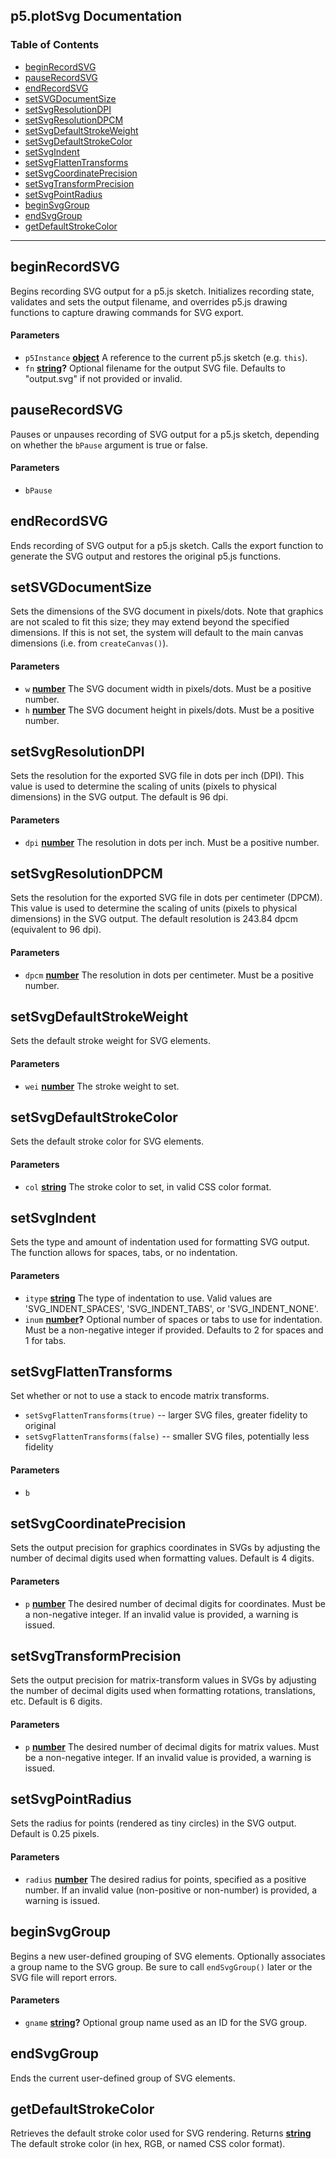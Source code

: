 <!-- Originally generated by documentation.js; later edited by hand. -->

## p5.plotSvg Documentation

### Table of Contents

*   [beginRecordSVG](#beginrecordsvg)
*   [pauseRecordSVG](#pauserecordsvg)
*   [endRecordSVG](#endrecordsvg)
*   [setSVGDocumentSize](#setsvgdocumentsize)
*   [setSvgResolutionDPI](#setsvgresolutiondpi)
*   [setSvgResolutionDPCM](#setsvgresolutiondpcm)
*   [setSvgDefaultStrokeWeight](#setsvgdefaultstrokeweight)
*   [setSvgDefaultStrokeColor](#setsvgdefaultstrokecolor)
*   [setSvgIndent](#setsvgindent)
*   [setSvgFlattenTransforms](#setsvgflattentransforms)
*   [setSvgCoordinatePrecision](#setsvgcoordinateprecision)
*   [setSvgTransformPrecision](#setsvgtransformprecision)
*   [setSvgPointRadius](#setsvgpointradius)
*   [beginSvgGroup](#beginsvggroup)
*   [endSvgGroup](#endsvggroup)
*   [getDefaultStrokeColor](#getdefaultstrokecolor)

---


## beginRecordSVG
Begins recording SVG output for a p5.js sketch.
Initializes recording state, validates and sets the output filename,
and overrides p5.js drawing functions to capture drawing commands for SVG export.

#### Parameters
*   `p5Instance` **[object][26]** A reference to the current p5.js sketch (e.g. `this`).
*   `fn` **[string][27]?** Optional filename for the output SVG file.
    Defaults to "output.svg" if not provided or invalid.



## pauseRecordSVG
Pauses or unpauses recording of SVG output for a p5.js sketch,
depending on whether the `bPause` argument is true or false.

#### Parameters
*   `bPause`



## endRecordSVG
Ends recording of SVG output for a p5.js sketch.
Calls the export function to generate the SVG output
and restores the original p5.js functions.



## setSVGDocumentSize
Sets the dimensions of the SVG document in pixels/dots. 
Note that graphics are not scaled to fit this size; they may extend beyond the specified dimensions. 
If this is not set, the system will default to the main canvas dimensions (i.e. from `createCanvas()`).

#### Parameters
*   `w` **[number][28]** The SVG document width in pixels/dots. Must be a positive number.
*   `h` **[number][28]** The SVG document height in pixels/dots. Must be a positive number.



## setSvgResolutionDPI
Sets the resolution for the exported SVG file in dots per inch (DPI).
This value is used to determine the scaling of units (pixels to physical dimensions) in the SVG output. The default is 96 dpi. 

#### Parameters
*   `dpi` **[number][28]** The resolution in dots per inch. Must be a positive number.



## setSvgResolutionDPCM
Sets the resolution for the exported SVG file in dots per centimeter (DPCM).
This value is used to determine the scaling of units (pixels to physical dimensions) in the SVG output. The default resolution is 243.84 dpcm (equivalent to 96 dpi). 

#### Parameters
*   `dpcm` **[number][28]** The resolution in dots per centimeter. Must be a positive number.



## setSvgDefaultStrokeWeight
Sets the default stroke weight for SVG elements.

#### Parameters
*   `wei` **[number][28]** The stroke weight to set.



## setSvgDefaultStrokeColor
Sets the default stroke color for SVG elements.

#### Parameters
*   `col` **[string][27]** The stroke color to set, in valid CSS color format.



## setSvgIndent
Sets the type and amount of indentation used for formatting SVG output.
The function allows for spaces, tabs, or no indentation.

#### Parameters
*   `itype` **[string][27]** The type of indentation to use. Valid values are
    'SVG\_INDENT\_SPACES', 'SVG\_INDENT\_TABS', or 'SVG\_INDENT\_NONE'.
*   `inum` **[number][28]?** Optional number of spaces or tabs to use for indentation.
    Must be a non-negative integer if provided. Defaults to 2 for spaces and 1 for tabs.



## setSvgFlattenTransforms
Set whether or not to use a stack to encode matrix transforms.

* `setSvgFlattenTransforms(true)` -- larger SVG files, greater fidelity to original
* `setSvgFlattenTransforms(false)` -- smaller SVG files, potentially less fidelity

#### Parameters
*   `b`



## setSvgCoordinatePrecision
Sets the output precision for graphics coordinates in SVGs by adjusting
the number of decimal digits used when formatting values. Default is 4 digits. 

#### Parameters
*   `p` **[number][28]** The desired number of decimal digits for coordinates.
    Must be a non-negative integer. If an invalid value is provided, a warning is issued.



## setSvgTransformPrecision
Sets the output precision for matrix-transform values in SVGs by adjusting
the number of decimal digits used when formatting rotations, translations, etc. Default is 6 digits. 

#### Parameters
*   `p` **[number][28]** The desired number of decimal digits for matrix values.
    Must be a non-negative integer. If an invalid value is provided, a warning is issued.



## setSvgPointRadius
Sets the radius for points (rendered as tiny circles) in the SVG output. Default is 0.25 pixels.

#### Parameters
*   `radius` **[number][28]** The desired radius for points, specified as a positive number.
    If an invalid value (non-positive or non-number) is provided, a warning is issued.



## beginSvgGroup
Begins a new user-defined grouping of SVG elements.
Optionally associates a group name to the SVG group.
Be sure to call `endSvgGroup()` later or the SVG file will report errors.

#### Parameters
*   `gname` **[string][27]?** Optional group name used as an ID for the SVG group.



## endSvgGroup
Ends the current user-defined group of SVG elements.



## getDefaultStrokeColor
Retrieves the default stroke color used for SVG rendering.
Returns **[string][27]** The default stroke color (in hex, RGB, or named CSS color format).



[26]: https://developer.mozilla.org/docs/Web/JavaScript/Reference/Global_Objects/Object

[27]: https://developer.mozilla.org/docs/Web/JavaScript/Reference/Global_Objects/String

[28]: https://developer.mozilla.org/docs/Web/JavaScript/Reference/Global_Objects/Number